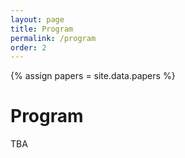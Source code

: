 ```yaml
---
layout: page
title: Program
permalink: /program
order: 2
---
```


{% assign papers = site.data.papers %}

<h1>Program</h1>

TBA

<!--
<ul>
{% for paper in papers %}
    {% assign title = paper.title %}
    {% assign authors = paper.authors %}
    <li>{{ authors }} - <i>{{ title }}</i></li>
{% endfor %}
</ul>
-->
